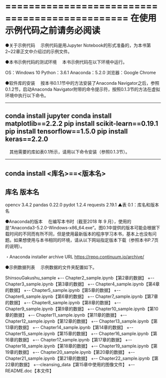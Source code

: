 ===============================================
在使用示例代码之前请务必阅读
===============================================

●关于示例代码
　示例代码是用Jupyter Notebook的形式准备的，为本书第2~22章正文中介绍过的示例文件。

●本书示例代码的测试环境
　本书示例代码在以下环境中运行。

OS：Windows 10
Python：3.6.1
Anaconda：5.2.0
浏览器：Google Chrome

●软件库的安装
　按本书0.1.1节中的方法安装了Anaconda Navigator之后，参照0.1.2节，启动Anaconda Navigator附带的命令提示符，按照0.1.3节的方法在虚拟环境中执行以下命令。

-------------------------------
conda install jupyter
conda install matplotlib==2.2.2
pip install scikit-learn==0.19.1
pip install tensorflow==1.5.0
pip install keras==2.2.0
-------------------------------

　其他需要的库如表0.1所示，请用以下命令安装（参照0.1.3节）。

-------------------------------
conda install <库名>==<版本名>
-------------------------------

库名	版本名
-------------------------------
opencv	3.4.2
pandas	0.22.0
pydot	1.2.4
requests	2.19.1
▲表 0.1：库名和版本名

●Anaconda的版本
　在编写本书时（截至2018 年 9 月），使用的是“Anaconda3-5.2.0-Windows-x86_64.exe”。图0.1中提供的版本可能会根据下载时间的不同而有所不同，但是使用最新版本的程序学习本书，基本上也没有问题。如果想使用与本书相同的环境，请从以下网站指定版本下载（参照本书P.7页的说明）。

・Anaconda installer archive
 URL https://repo.continuum.io/archive/

●示例数据列表
　示例数据的文件夹配置如下。

ShinsouGakushu_sample
    +-- Chapter2_sample.ipynb【第2章的数据】
    +-- Chapter3_sample.ipynb【第3章的数据】
    +-- Chapter4_sample.ipynb【第4章的数据】
    +-- Chapter5_sample.ipynb【第5章的数据】
    +-- Chapter6_sample.ipynb【第6章的数据】
    +-- Chapter7_sample.ipynb【第7章的数据】
    +-- Chapter8_sample.ipynb【第8章的数据】
    +-- Chapter9_sample.ipynb【第9章的数据】
    +-- Chapter10_sample.ipynb【第10章的数据】
    +-- Chapter11_sample.ipynb【第11章的数据】
    +-- Chapter12_sample.ipynb【第12章的数据】
    +-- Chapter13_sample.ipynb【第13章的数据】
    +-- Chapter14_sample.ipynb【第14章的数据】
    +-- Chapter15_sample.ipynb【第15章的数据】
    +-- Chapter16_sample.ipynb【第16章的数据】
    +-- Chapter17_sample.ipynb【第17章的数据】
    +-- Chapter18_sample.ipynb【第18章的数据】
    +-- Chapter19_sample.ipynb【第19章的数据】
    +-- Chapter20_sample.ipynb【第20章的数据】
    +-- Chapter21_sample.ipynb【第21章的数据】
    +-- Chapter22_sample.ipynb【第22章的数据】
    +--cleansing_data【第15章中使用的图像文件】
    +-- README.doc【本文件】

